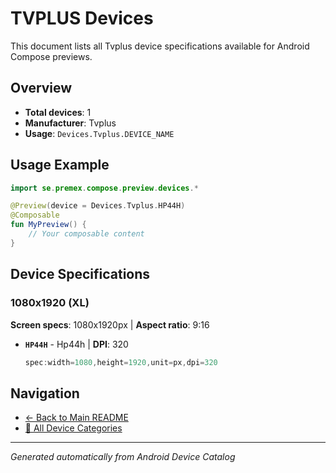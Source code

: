 # TVPLUS Devices

This document lists all Tvplus device specifications available for Android Compose previews.

## Overview

- **Total devices**: 1
- **Manufacturer**: Tvplus
- **Usage**: `Devices.Tvplus.DEVICE_NAME`

## Usage Example

```kotlin
import se.premex.compose.preview.devices.*

@Preview(device = Devices.Tvplus.HP44H)
@Composable
fun MyPreview() {
    // Your composable content
}
```

## Device Specifications

### 1080x1920 (XL)

**Screen specs**: 1080x1920px | **Aspect ratio**: 9:16

- **`HP44H`** - Hp44h | **DPI**: 320
  ```kotlin
  spec:width=1080,height=1920,unit=px,dpi=320
  ```

## Navigation

- [← Back to Main README](../../README.md)
- [📱 All Device Categories](../README.md)

---
*Generated automatically from Android Device Catalog*
